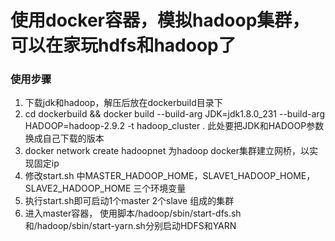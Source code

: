 # 使用docker容器，模拟hadoop集群，可以在家玩hdfs和hadoop了

### 使用步骤

1. 下载jdk和hadoop，解压后放在dockerbuild目录下
2. cd dockerbuild && docker build --build-arg JDK=jdk1.8.0_231 --build-arg HADOOP=hadoop-2.9.2 -t hadoop_cluster .    此处要把JDK和HADOOP参数换成自己下载的版本
3. docker network create hadoopnet  为hadoop docker集群建立网桥，以实现固定ip
4. 修改start.sh 中MASTER_HADOOP_HOME，SLAVE1_HADOOP_HOME，SLAVE2_HADOOP_HOME 三个环境变量
5. 执行start.sh即可启动1个master 2个slave 组成的集群
6. 进入master容器， 使用脚本/hadoop/sbin/start-dfs.sh和/hadoop/sbin/start-yarn.sh分别启动HDFS和YARN
